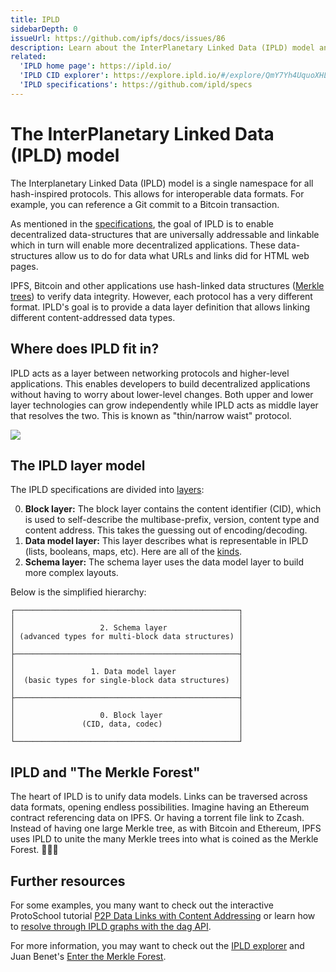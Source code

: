 ```yaml
---
title: IPLD
sidebarDepth: 0
issueUrl: https://github.com/ipfs/docs/issues/86
description: Learn about the InterPlanetary Linked Data (IPLD) model and how it forms an important ingredient in IPFS.
related:
  'IPLD home page': https://ipld.io/
  'IPLD CID explorer': https://explore.ipld.io/#/explore/QmY7Yh4UquoXHLPFo2XbhXkhBvFoPwmQUSa92pxnxjQuPU
  'IPLD specifications': https://github.com/ipld/specs
---
```


# The InterPlanetary Linked Data (IPLD) model

The Interplanetary Linked Data (IPLD) model is a single namespace for all hash-inspired protocols. This allows for interoperable data formats. For example, you can reference a Git commit to a Bitcoin transaction.

As mentioned in the [specifications](https://github.com/ipld/specs), the goal of IPLD is to enable decentralized data-structures that are universally addressable and linkable which in turn will enable more decentralized applications. These data-structures allow us to do for data what URLs and links did for HTML web pages.

IPFS, Bitcoin and other applications use hash-linked data structures ([Merkle trees](https://docs-beta.ipfs.io/concepts/merkle-dag/)) to verify data integrity. However, each protocol has a very different format. IPLD's goal is to provide a data layer definition that allows linking different content-addressed data types.

## Where does IPLD fit in?

IPLD acts as a layer between networking protocols and higher-level applications. This enables developers to build decentralized applications without having to worry about lower-level changes. Both upper and lower layer technologies can grow independently while IPLD acts as middle layer that resolves the two. This is known as "thin/narrow waist" protocol.

![](https://gateway.ipfs.io/ipfs/QmXgrfpCcSFfXnXqSz6G3V9E21pTZdBmVdsBQCkr86kHXP)

## The IPLD layer model

The IPLD specifications are divided into [layers](https://github.com/ipld/specs#ipld-layer-model):

0. **Block layer:** The block layer contains the content identifier (CID), which is used to self-describe the multibase-prefix, version, content type and content address. This takes the guessing out of encoding/decoding.
1. **Data model layer:** This layer describes what is representable in IPLD (lists, booleans, maps, etc). Here are all of the [kinds](https://github.com/ipld/specs/blob/master/data-model-layer/data-model.md#kinds).
1. **Schema layer:** The schema layer uses the data model layer to build more complex layouts.

Below is the simplified hierarchy:

```
┌──────────────────────────────────────────────────┐
│                                                  │
│                   2. Schema layer                │
│ (advanced types for multi-block data structures) │
│                                                  │
├──────────────────────────────────────────────────┤
│                                                  │
│                 1. Data model layer              │
│  (basic types for single-block data structures)  │
│                                                  │
├──────────────────────────────────────────────────┤
│                                                  │
│                   0. Block layer                 │
│               (CID, data, codec)                 │
│                                                  │
└──────────────────────────────────────────────────┘
```

## IPLD and "The Merkle Forest"

The heart of IPLD is to unify data models. Links can be traversed across data formats, opening endless possibilities. Imagine having an Ethereum contract referencing data on IPFS. Or having a torrent file link to Zcash. Instead of having one large Merkle tree, as with Bitcoin and Ethereum, IPFS uses IPLD to unite the many Merkle trees into what is coined as the Merkle Forest. 🌳🌲🌴

## Further resources

For some examples, you many want to check out the interactive ProtoSchool tutorial [P2P Data Links with Content Addressing](https://proto.school/#/basics/) or learn how to [resolve through IPLD graphs with the dag API](https://github.com/ipfs/js-ipfs/tree/master/examples/traverse-ipld-graphs).

For more information, you may want to check out the [IPLD explorer](https://explore.ipld.io/) and Juan Benet's [Enter the Merkle Forest](https://www.youtube.com/watch?v=Bqs_LzBjQyk&t=2s).
